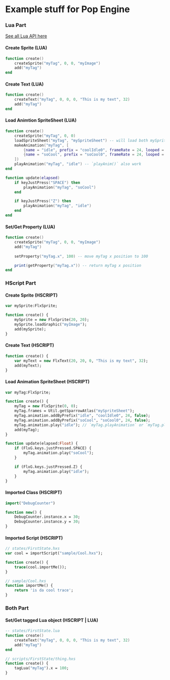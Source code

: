 # Example stuff for Pop Engine
### Lua Part
[See all Lua API here](Lua-Code.md)

#### Create Sprite (LUA)
```lua
function create()
    createSprite("myTag", 0, 0, "myImage")
    add("myTag")
end
```

#### Create Text (LUA)
```lua
function create()
    createText("myTag", 0, 0, 0, "This is my text", 32)
    add("myTag")
end
```

#### Load Animtion SpriteSheet (LUA)
```lua
function create()
    createSprite("myTag", 0, 0)
    loadSpriteSheet("myTag", "mySpriteSheet") -- will load both mySpriteSheet.png and mySpriteSheet.xml
    makeAnimation("myTag", [
        {name = "idle", prefix = "coolIdle0", frameRate = 24, looped = false},
        {name = "soCool", prefix = "soCool0", frameRate = 24, looped = false}
    ])
    playAnimation("myTag", "idle") -- `playAnim()` also work
end

function update(elapsed)
    if keyJustPress("SPACE") then
        playAnimation("myTag", "soCool")
    end

    if keyJustPress("Z") then
        playAnimation("myTag", "idle")
    end
end
```

#### Set/Get Property (LUA)
```lua
function create()
    createSprite("myTag", 0, 0, "myImage")
    add("myTag")
    
    setProperty("myTag.x", 100) -- move myTag x position to 100

    print(getProperty("myTag.x")) -- return myTag x position
end
```

### HScript Part
#### Create Sprite (HSCRIPT)
```haxe
var mySprite:FlxSprite;

function create() {
    mySprite = new FlxSprite(20, 20);
    mySprite.loadGraphic("myImage");
    add(mySprite);
}
```

#### Create Text (HSCRIPT)
```haxe
function create() {
    var myText = new FlxText(20, 20, 0, "This is my text", 32);
    add(myText);
}
```

#### Load Animation SpriteSheet (HSCRIPT)
```haxe
var myTag:FlxSprite;

function create() {
    myTag = new FlxSprite(0, 0);
    myTag.frames = Util.getSparrowAtlas("mySpriteSheet");
    myTag.animation.addByPrefix("idle", "coolIdle0", 24, false);
    myTag.animation.addByPrefix("soCool", "soCool0", 24, false);
    myTag.animation.play("idle"); // `myTag.playAnimation` or `myTag.playAnim` also work too
    add(myTag);
}

function update(elapsed:Float) {
    if (FlxG.keys.justPressed.SPACE) {
        myTag.animation.play("soCool");
    }

    if (FlxG.keys.justPressed.Z) {
        myTag.animation.play("idle");
    }    
}
```

#### Imported Class (HSCRIPT)
```haxe
import("DebugCounter")

function new() {
    DebugCounter.instance.x = 30;
    DebugCounter.instance.y = 30;
}
```

#### Imported Script (HSCRIPT)
```haxe
// states/FirstState.hxs
var cool = importScript("sample/Cool.hxs");

function create() {
    trace(cool.importMe());
}

// sample/Cool.hxs
function importMe() {
    return 'is da cool trace';
}
```

### Both Part
#### Set/Get tagged Lua object (HSCRIPT | LUA)
```lua
-- states/FirstState.lua
function create()
    createText("myTag", 0, 0, 0, "This is my text", 32)
    add("myTag")
end
```

```haxe
// scripts/FirstState/thing.hxs
function create() {
    tagLua("myTag").x = 100;
}
```